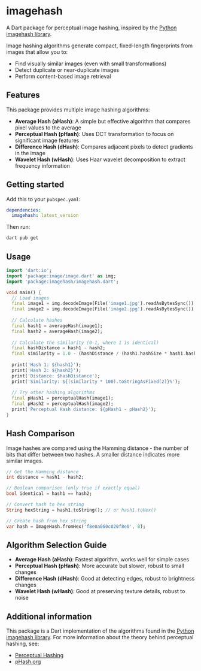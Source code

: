 # imagehash

A Dart package for perceptual image hashing, inspired by the [Python imagehash library](https://github.com/JohannesBuchner/imagehash).

Image hashing algorithms generate compact, fixed-length fingerprints from images that allow you to:
- Find visually similar images (even with small transformations)
- Detect duplicate or near-duplicate images
- Perform content-based image retrieval

## Features

This package provides multiple image hashing algorithms:

- **Average Hash (aHash)**: A simple but effective algorithm that compares pixel values to the average
- **Perceptual Hash (pHash)**: Uses DCT transformation to focus on significant image features
- **Difference Hash (dHash)**: Compares adjacent pixels to detect gradients in the image
- **Wavelet Hash (wHash)**: Uses Haar wavelet decomposition to extract frequency information

## Getting started

Add this to your `pubspec.yaml`:

```yaml
dependencies:
  imagehash: latest_version
```

Then run:

```bash
dart pub get
```

## Usage

```dart
import 'dart:io';
import 'package:image/image.dart' as img;
import 'package:imagehash/imagehash.dart';

void main() {
  // Load images
  final image1 = img.decodeImage(File('image1.jpg').readAsBytesSync())!;
  final image2 = img.decodeImage(File('image2.jpg').readAsBytesSync())!;
  
  // Calculate hashes
  final hash1 = averageHash(image1);
  final hash2 = averageHash(image2);
  
  // Calculate the similarity (0-1, where 1 is identical)
  final hashDistance = hash1 - hash2;
  final similarity = 1.0 - (hashDistance / (hash1.hashSize * hash1.hashSize));
  
  print('Hash 1: ${hash1}');
  print('Hash 2: ${hash2}');
  print('Distance: $hashDistance');
  print('Similarity: ${(similarity * 100).toStringAsFixed(2)}%');
  
  // Try other hashing algorithms
  final pHash1 = perceptualHash(image1);
  final pHash2 = perceptualHash(image2);
  print('Perceptual Hash distance: ${pHash1 - pHash2}');
}
```

## Hash Comparison

Image hashes are compared using the Hamming distance - the number of bits that differ between two hashes. A smaller distance indicates more similar images.

```dart
// Get the Hamming distance
int distance = hash1 - hash2;

// Boolean comparison (only true if exactly equal)
bool identical = hash1 == hash2;

// Convert hash to hex string
String hexString = hash1.toString(); // or hash1.toHex()

// Create hash from hex string
var hash = ImageHash.fromHex('f8e0a060c020f8e0', 8);
```

## Algorithm Selection Guide

- **Average Hash (aHash)**: Fastest algorithm, works well for simple cases
- **Perceptual Hash (pHash)**: More accurate but slower, robust to small changes
- **Difference Hash (dHash)**: Good at detecting edges, robust to brightness changes
- **Wavelet Hash (wHash)**: Good at preserving texture details, robust to noise

## Additional information

This package is a Dart implementation of the algorithms found in the [Python imagehash library](https://github.com/JohannesBuchner/imagehash). For more information about the theory behind perceptual hashing, see:

- [Perceptual Hashing](https://www.hackerfactor.com/blog/index.php?/archives/432-Looks-Like-It.html)
- [pHash.org](https://www.phash.org/)
